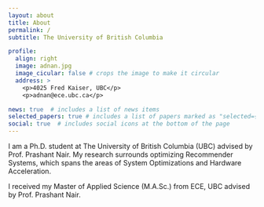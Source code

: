 ```yaml
---
layout: about
title: About
permalink: /
subtitle: The University of British Columbia

profile:
  align: right
  image: adnan.jpg
  image_cicular: false # crops the image to make it circular
  address: >
    <p>4025 Fred Kaiser, UBC</p>
    <p>adnan@ece.ubc.ca</p>

news: true  # includes a list of news items
selected_papers: true # includes a list of papers marked as "selected={true}"
social: true  # includes social icons at the bottom of the page
---
```


I am a Ph.D. student at The University of British Columbia (UBC) advised by Prof. Prashant Nair. My research surrounds optimizing
Recommender Systems, which spans the areas of System Optimizations and Hardware Acceleration.

I received my Master of Applied Science (M.A.Sc.) from ECE, UBC advised by Prof. Prashant Nair.